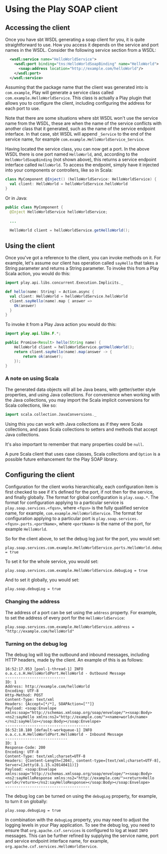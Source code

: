 # Using the Play SOAP client

## Accessing the client

Once you have sbt WSDL generating a soap client for you, it is quite straightforward to use.  How you access it depends on the service and port names in the WSDL.  Consider the following service section from a WSDL:

```xml
  <wsdl:service name="HelloWorldService">
    <wsdl:port binding="tns:HelloWorldSoapBinding" name="HelloWorld">
      <soap:address location="http://example.com/helloWorld"/>
    </wsdl:port>
  </wsdl:service>
```

Assuming that the package name that the client was generated into is `com.example`, Play will generate a service class called `com.example.HelloWorldService`.  This class is actually a Play plugin that allows you to configure the client, including configuring the address for each port to use.

Note that there are some situations where sbt WSDL won't use the service name from the WSDL, these are when the name of the service conflicts with another class that it generated, such as the name of the service endpoint interface.  In that case, sbt WSDL will append `_Service` to the end of the service name, for example `com.example.HelloWorldService_Service`.

Having located the service class, you can now get a port.  In the above WSDL there is one port named `HelloWorld`, and, according to the `HelloWorldSoapBinding` (not shown above), this returns a service endpoint interface called `HelloWorld`.  To access the endpoint, simply have it injected into your components or controllers, like so in Scala:

```scala
class MyComponent @Inject() (helloWorldService: HelloWorldService) {
  val client: HelloWorld = helloWorldService.helloWorld
}
```

Or in Java:

```java
public class MyComponent {
  @Inject HelloWorldService helloWorldService;
  
  ...

  HelloWorld client = helloWorldService.getHelloWorld();
```

## Using the client

Once you've got a reference to the client, you can invoke methods on it.  For example, let's assume our client has operation called `sayHello` that takes a String parameter and returns a String parameter.  To invoke this from a Play Scala action, you would do this:

```scala
import play.api.libs.concurrent.Execution.Implicits._

def hello(name: String) = Action.async {
  val client: HelloWorld = helloWorldService.helloWorld
  client.sayHello(name).map { answer =>
    Ok(answer)
  }
}
```

To invoke it from a Play Java action you would do this:

```java
import play.api.libs.F.*;

public Promise<Result> hello(String name) {
    HelloWorld client = helloWorldService.getHelloWorld();
    return client.sayHello(name).map(answer -> {
        return ok(answer);
    });
}
```

### A note on using Scala

The generated data objects will all be Java beans, with getter/setter style properties, and using Java collections.  For convenience when working with the Java collections, you may import the Scala implicit conversions for Scala collections, like so:

```scala
import scala.collection.JavaConversions._
```

Using this you can work with Java collections as if they were Scala collections, and pass Scala collections to setters and methods that accept Java collections.

It's also important to remember that many properties could be `null`.

A pure Scala client that uses case classes, Scala collections and `Option` is a possible future enhancement for the Play SOAP library.

## Configuring the client

Configuration for the client works hierarchically, each configuration item is first checked to see if it's defined for the port, if not then for the service, and finally globally.  The format for global configuration is `play.soap.*`.  The format for configuration applying to a particular service is `play.soap.services.<fqsn>`, where `<fqsn>` is the fully qualified service name, for example, `com.example.HelloWorldService`.  The format for configuration applying to a particular port is `play.soap.services.<fqsn>.ports.<portName>`, where `<portName>` is the name of the port, for example `HelloWorld`.

So for the client above, to set the debug log just for the port, you would set:

    play.soap.services.com.example.HelloWorldService.ports.HelloWorld.debugLog = true

To set it for the whole service, you would set:

    play.soap.services.com.example.HelloWorldService.debugLog = true

And to set it globally, you would set:

    play.soap.debugLog = true

### Changing the address

The address of a port can be set using the `address` property.  For example, to set the address of every port for the `HelloWorldService`:

    play.soap.services.com.example.HelloWorldService.address = "http://example.com/helloWorld"

### Turning on the debug log

The debug log will log the outbound and inbound messages, including HTTP headers, made by the client.  An example of this is as follows:

```
16:52:17.953 [pool-1-thread-1] INFO  o.a.c.s.H.HelloWorldPort.HelloWorld - Outbound Message
---------------------------
ID: 1
Address: http://example.com/helloWorld
Encoding: UTF-8
Http-Method: POST
Content-Type: text/xml
Headers: {Accept=[*/*], SOAPAction=[""]}
Payload: <soap:Envelope xmlns:soap="http://schemas.xmlsoap.org/soap/envelope/"><soap:Body><ns2:sayHello xmlns:ns2="http://example.com/"><name>world</name></ns2:sayHello></soap:Body></soap:Envelope>
--------------------------------------
16:52:18.180 [default-workqueue-1] INFO  o.a.c.s.H.HelloWorldPort.HelloWorld - Inbound Message
----------------------------
ID: 1
Response-Code: 200
Encoding: UTF-8
Content-Type: text/xml;charset=UTF-8
Headers: {Content-Length=[204], content-type=[text/xml;charset=UTF-8], Server=[Jetty(8.1.15.v20140411)]}
Payload: <soap:Envelope xmlns:soap="http://schemas.xmlsoap.org/soap/envelope/"><soap:Body><ns2:sayHelloResponse xmlns:ns2="http://example.com/"><return>Hello world</return></ns2:sayHelloResponse></soap:Body></soap:Envelope>
--------------------------------------
```

The debug log can be turned on using the `debugLog` property, for example, to turn it on globally:

    play.soap.debugLog = true

In combination with the `debugLog` property, you may need to adjust the logging levels in your Play application.  To see the debug log, you need to ensure that `org.apache.cxf.services` is configured to log at least `INFO` messages.  This can be further refined by supplying the service name, port and service endpoint interface name, for example, `org.apache.cxf.services.HelloWorldService`.
